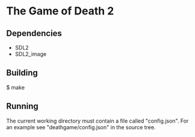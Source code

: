 # The Game of Death 2

## Dependencies

* SDL2
* SDL2_image

## Building

$ make

## Running

The current working directory must contain a file called "config.json".
For an example see "deathgame/config.json" in the source tree.
